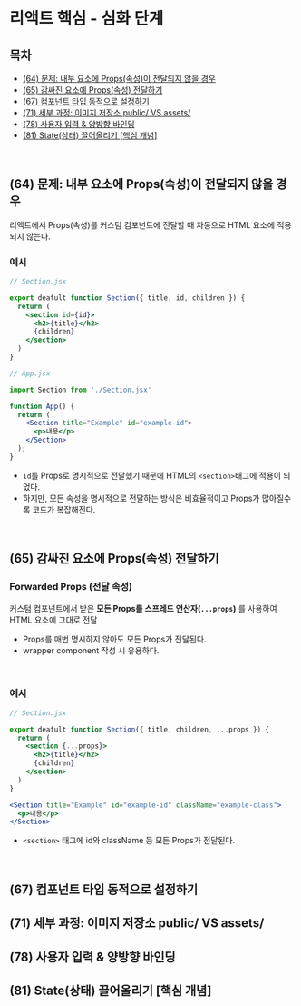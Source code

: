 # 리액트 핵심 - 심화 단계

## 목차
- [(64) 문제: 내부 요소에 Props(속성)이 전달되지 않을 경우](#64-문제-내부-요소에-props속성이-전달되지-않을-경우)
- [(65) 감싸진 요소에 Props(속성) 전달하기](#65-감싸진-요소에-props속성-전달하기)
- [(67) 컴포넌트 타입 동적으로 설정하기](#67-컴포넌트-타입-동적으로-설정하기)
- [(71) 세부 과정: 이미지 저장소 public/ VS assets/](#71-세부-과정-이미지-저장소-public-vs-assets)
- [(78) 사용자 입력 & 양방향 바인딩](#78-사용자-입력--양방향-바인딩)
- [(81) State(상태) 끌어올리기 [핵심 개념]](#81-state상태-끌어올리기-핵심-개념)

<br>

## (64) 문제: 내부 요소에 Props(속성)이 전달되지 않을 경우

리액트에서 Props(속성)를 커스텀 컴포넌트에 전달할 때 자동으로 HTML 요소에 적용되지 않는다.

### 예시

```jsx
// Section.jsx

export deafult function Section({ title, id, children }) {
  return (
    <section id={id}>
      <h2>{title}</h2>
      {children}
    </section>
  )
}
```
```jsx
// App.jsx

import Section from './Section.jsx'

function App() {
  return (
    <Section title="Example" id="example-id">
      <p>내용</p>
    </Section>
  );
}
```

- `id`를 Props로 명시적으로 전달했기 때문에 HTML의 `<section>`태그에 적용이 되었다.
- 하지만, 모든 속성을 명시적으로 전달하는 방식은 비효율적이고 Props가 많아질수록 코드가 복잡해진다.

<br>

## (65) 감싸진 요소에 Props(속성) 전달하기

### Forwarded Props (전달 속성)

커스텀 컴포넌트에서 받은 **모든 Props를 스프레드 연산자(`...props`)** 를 사용하여 HTML 요소에 그대로 전달

- Props를 매번 명시하지 않아도 모든 Props가 전달된다.
- wrapper component 작성 시 유용하다.


<br>

### 예시

```jsx
// Section.jsx

export deafult function Section({ title, children, ...props }) {
  return (
    <section {...props}>
      <h2>{title}</h2>
      {children}
    </section>
  )
}
```

```jsx
<Section title="Example" id="example-id" className="example-class">
  <p>내용</p>
</Section>
```
- `<section>` 태그에 id와 className 등 모든 Props가 전달된다.

<br>

## (67) 컴포넌트 타입 동적으로 설정하기
## (71) 세부 과정: 이미지 저장소 public/ VS assets/
## (78) 사용자 입력 & 양방향 바인딩
## (81) State(상태) 끌어올리기 [핵심 개념]